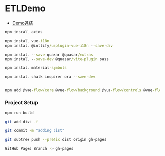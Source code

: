 # ETLDemo

  - [Demo連結](https://shuming-yu.github.io/ETLDemo/#/)

``` cmd
npm install axios

npm install vue-i18n
npm install @intlify/unplugin-vue-i18n --save-dev

npm install --save quasar @quasar/extras
npm install --save-dev @quasar/vite-plugin sass

npm install material-symbols

npm install chalk inquirer ora --save-dev


npm add @vue-flow/core @vue-flow/background @vue-flow/controls @vue-flow/minimap @vue-flow/node-resizer
```

### Project Setup

```sh
npm run build

git add dist -f

git commit -m "adding dist"

git subtree push --prefix dist origin gh-pages

GitHub Pages Branch -> gh-pages
```
